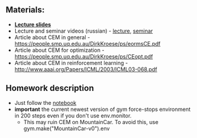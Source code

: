 ## Materials:
* [__Lecture slides__](https://docviewer.yandex.ru/?url=ya-disk-public%3A%2F%2FG3IXcG62RwNUGSSos%2BuGhtgXNfsBjP9RxUtUfgCffIk%3D%3A%2Flecture1.pdf&name=lecture1.pdf&c=58a61ec9256c)
* Lecture and seminar videos (russian) - [lecture](https://yadi.sk/i/5yf_4oGI3EDJhJ), [seminar](https://yadi.sk/i/dPsWYMK13EDJj7)
* Article about CEM in general - https://people.smp.uq.edu.au/DirkKroese/ps/eormsCE.pdf
* Article about CEM for optimization - https://people.smp.uq.edu.au/DirkKroese/ps/CEopt.pdf
* Article about CEM in reinforcement learning - http://www.aaai.org/Papers/ICML/2003/ICML03-068.pdf

## Homework description
* Just follow the [notebook](https://github.com/yandexdataschool/Practical_RL/blob/master/week1/crossentropy_method.ipynb)
* __important__ the current newest version of gym force-stops environment in 200 steps even if you don't use env.monitor.
  * This may ruin CEM on MountainCar. To avoid this, use gym.make("MountainCar-v0").env

